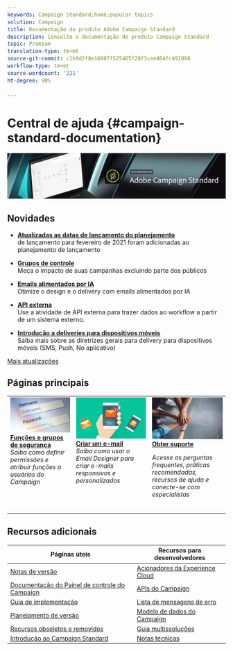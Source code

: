 ```yaml
---
keywords: Campaign Standard;home;popular topics
solution: Campaign
title: Documentação do produto Adobe Campaign Standard
description: Consulte a documentação do produto Campaign Standard
topic: Premium
translation-type: tm+mt
source-git-commit: c1b9d2f8e16007f525465f28f3cee404fc491088
workflow-type: tm+mt
source-wordcount: '221'
ht-degree: 90%

---
```



# Central de ajuda {#campaign-standard-documentation}

![](start/using/assets/do-not-localize/banner_acs_doc.jpg)

## Novidades

* **[Atualizadas as datas de lançamento do planejamento](rn/using/release-planning.md)**<br/> de lançamento para fevereiro de 2021 foram adicionadas ao planejamento de lançamento

* **[Grupos de controle](sending/using/control-group.md)**<br/>
Meça o impacto de suas campanhas excluindo parte dos públicos

* **[Emails alimentados por IA](sending/using/predictive.md)**<br/>
Otimize o design e o delivery com emails alimentados por IA

* **[API externa](automating/using/external-api.md)**<br/>
Use a atividade de API externa para trazer dados ao workflow a partir de um sistema externo.

* **[Introdução a deliveries para dispositivos móveis](https://helpx.adobe.com/br/campaign/kb/acs-mobile.html)**<br/>
Saiba mais sobre as diretrizes gerais para delivery para dispositivos móveis (SMS, Push, No aplicativo)

[Mais atualizações](rn/using/documentation-updates.md)

## Páginas principais

<table>
<tr>
  <td valign="top">
    <a href="administration/using/about-access-management.md">
      <img alt="Funções" src="start/using/assets/roles.png"/>
    </a>
    <div>
    <a href="administration/using/about-access-management.md"><strong>Funções e grupos de segurança</strong></a>
    </div>
    <em>Saiba como definir permissões e atribuir funções a usuários do Campaign</em>
    <br>
  </td>
  <td valign="top">
    <a href="designing/using/designing-content-in-adobe-campaign.md">
      <img alt="Designer" src="start/using/assets/design.png" />
    </a>
    <div>
    <a href="designing/using/designing-content-in-adobe-campaign.md"><strong>Criar um e-mail</strong></a>
    </div>
    <em>Saiba como usar o Email Designer para criar e-mails responsivos e personalizados</em>
    <br>
  </td>
  <td valign="top">
       <img alt="Suporte" src="start/using/assets/do-not-localize/help.jpeg" />
    <div><a href="https://helpx.adobe.com/br/campaign/kb/ac-support.html">
    <strong>Obter suporte</strong></a>
    </div>
    <p><em>Acesse as perguntas frequentes, práticas recomendadas, recursos de ajuda e conecte-se com especialistas</em></p>
    <br>
  </td>
</tr>
</table>

## Recursos adicionais

| Páginas úteis | Recursos para desenvolvedores |
|---|---|
| [Notas de versão](rn/using/release-notes.md) | [Acionadores da Experience Cloud](integrating/using/about-adobe-experience-cloud-triggers.md) |
| [Documentação do Painel de controle do Campaign](https://docs.adobe.com/content/help/pt-BR/control-panel/using/control-panel-home.html) | [APIs do Campaign](api/using/get-started-apis.md) |
| [Guia de implementação](https://helpx.adobe.com/br/campaign/kb/campaign-standard-implementation-guide.html) | [Lista de mensagens de erro](https://docs.adobe.com/content/help/en/campaign-classic/technicalresources/error_messages/error_codes.html) |
| [Planejamento de versão](rn/using/release-planning.md) | [Modelo de dados do Campaign](developing/using/datamodel-introduction.md) |
| [Recursos obsoletos e removidos](https://helpx.adobe.com/br/campaign/kb/acs-deprecated-and-removed-features.html) | [Guia multissoluções](integrating/using/get-started-campaign-integrations.md) |
| [Introdução ao Campaign Standard](start/using/about-campaign-standard.md) | [Notas técnicas](https://helpx.adobe.com/br/campaign/kb/acs-article-list.html) |
